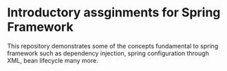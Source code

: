 # Introductory assginments for Spring Framework 

This repository demonstrates some of the  concepts fundamental to spring framework such as dependency injection, spring configuration through XML, bean lifecycle many more.
